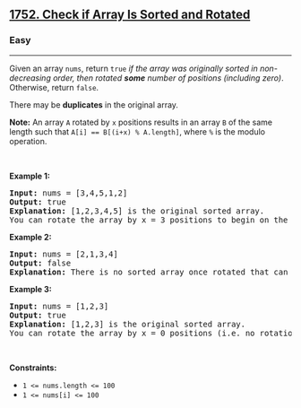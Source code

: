 <h2><a href="https://leetcode.com/problems/check-if-array-is-sorted-and-rotated/">1752. Check if Array Is Sorted and Rotated</a></h2><h3>Easy</h3><hr><div style="user-select: auto;" data-read-aloud-multi-block="true"><p style="user-select: auto;">Given an array <code style="user-select: auto;">nums</code>, return <code style="user-select: auto;">true</code><em style="user-select: auto;"> if the array was originally sorted in non-decreasing order, then rotated <strong style="user-select: auto;">some</strong> number of positions (including zero)</em>. Otherwise, return <code style="user-select: auto;">false</code>.</p>

<p style="user-select: auto;">There may be <strong style="user-select: auto;">duplicates</strong> in the original array.</p>

<p style="user-select: auto;"><strong style="user-select: auto;">Note:</strong> An array <code style="user-select: auto;">A</code> rotated by <code style="user-select: auto;">x</code> positions results in an array <code style="user-select: auto;">B</code> of the same length such that <code style="user-select: auto;">A[i] == B[(i+x) % A.length]</code>, where <code style="user-select: auto;">%</code> is the modulo operation.</p>

<p style="user-select: auto;">&nbsp;</p>
<p style="user-select: auto;"><strong style="user-select: auto;">Example 1:</strong></p>

<pre style="user-select: auto;"><strong style="user-select: auto;">Input:</strong> nums = [3,4,5,1,2]
<strong style="user-select: auto;">Output:</strong> true
<strong style="user-select: auto;">Explanation:</strong> [1,2,3,4,5] is the original sorted array.
You can rotate the array by x = 3 positions to begin on the the element of value 3: [3,4,5,1,2].
</pre>

<p style="user-select: auto;"><strong style="user-select: auto;">Example 2:</strong></p>

<pre style="user-select: auto;"><strong style="user-select: auto;">Input:</strong> nums = [2,1,3,4]
<strong style="user-select: auto;">Output:</strong> false
<strong style="user-select: auto;">Explanation:</strong> There is no sorted array once rotated that can make nums.
</pre>

<p style="user-select: auto;"><strong style="user-select: auto;">Example 3:</strong></p>

<pre style="user-select: auto;"><strong style="user-select: auto;">Input:</strong> nums = [1,2,3]
<strong style="user-select: auto;">Output:</strong> true
<strong style="user-select: auto;">Explanation:</strong> [1,2,3] is the original sorted array.
You can rotate the array by x = 0 positions (i.e. no rotation) to make nums.
</pre>

<p style="user-select: auto;">&nbsp;</p>
<p style="user-select: auto;"><strong style="user-select: auto;">Constraints:</strong></p>

<ul style="user-select: auto;">
	<li style="user-select: auto;"><code style="user-select: auto;">1 &lt;= nums.length &lt;= 100</code></li>
	<li style="user-select: auto;"><code style="user-select: auto;">1 &lt;= nums[i] &lt;= 100</code></li>
</ul>
</div>